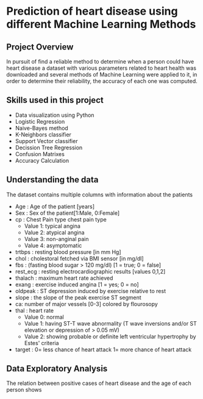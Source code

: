 # Prediction of heart disease using different Machine Learning Methods

## Project Overview
In pursuit of find a reliable method to determine when a person could have heart disease 
a dataset with various parameters related to heart health was downloaded and several methods of 
Machine Learning were applied to it, in order to determine their reliability, the accuracy of each one was computed.

## Skills used in this project
* Data visualization using Python
* Logistic Regression
* Naive-Bayes method
* K-Neighbors classifier
* Support Vector classifier
* Decission Tree Regression
* Confusion Matrixes
* Accuracy Calculation


## Understanding the data
The dataset contains multiple columns with information about the patients


* Age : Age of the patient [years]
* Sex : Sex of the patient[1:Male, 0:Female]
* cp : Chest Pain type chest pain type
  * Value 1: typical angina
  * Value 2: atypical angina
  * Value 3: non-anginal pain
  * Value 4: asymptomatic
* trtbps : resting blood pressure [in mm Hg]
* chol : cholestoral fetched via BMI sensor [in mg/dl] 
* fbs : (fasting blood sugar > 120 mg/dl) [1 = true; 0 = false]
* rest_ecg : resting electrocardiographic results [values 0,1,2]
* thalach : maximum heart rate achieved 
* exang : exercise induced angina [1 = yes; 0 = no]
* oldpeak : ST depression induced by exercise relative to rest
* slope : the slope of the peak exercise ST segment
* ca: number of major vessels [0-3] colored by flourosopy
* thal : heart rate
    * Value 0: normal
    * Value 1: having ST-T wave abnormality (T wave inversions and/or ST elevation or depression of > 0.05 mV)
    * Value 2: showing probable or definite left ventricular hypertrophy by Estes' criteria
* target : 0= less chance of heart attack 1= more chance of heart attack

## Data Exploratory Analysis

The relation between positive cases of heart disease and the age of each person shows 




